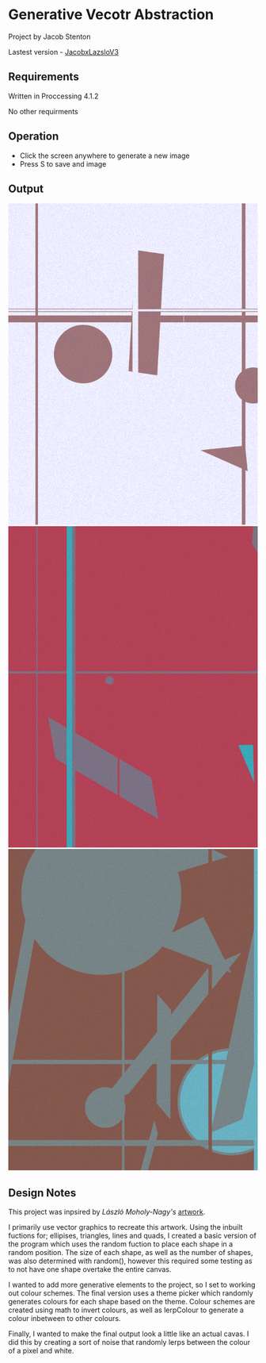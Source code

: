 # Generative Vecotr Abstraction

Project by Jacob Stenton

Lastest version - [JacobxLazsloV3](Assignment/GenerativeVectorAbstraction/JacobxLaszloV3/JacobxLaszloV3.pde)

## Requirements

Written in Proccessing 4.1.2

No other requirments

## Operation

 - Click the screen anywhere to generate a new image
 - Press S to save and image

## Output

![product](/Assignment/GenerativeVectorAbstraction/JacobxLaszloV3/Saved/Cross.png)
![product](/Assignment/GenerativeVectorAbstraction/JacobxLaszloV3/Saved/LaszloPrint1.png)
![product](/Assignment/GenerativeVectorAbstraction/JacobxLaszloV3/Saved/LaszloPrint2.png)

## Design Notes

This project was inpsired by *László Moholy-Nagy's* [artwork](https://www.google.com/search?gs_ssp=eJzj4tTP1TcwNC_JzTNg9BLKSSyuyslXyM3PyM-p1M1LTK8EAJlzCnw&q=laszlo+moholy-nagy&rlz=1C1ONGR_en-GBGB969GB969&oq=Lasz&aqs=chrome.1.69i57j46i39i650j0i433i512j46i512l2j0i512j69i60l2.3278j0j7&sourceid=chrome&ie=UTF-8).

I primarily use vector graphics to recreate this artwork. Using the inbuilt fuctions for; ellipises, triangles, lines and quads, I created a basic version of the program which uses the random fuction to place each shape in a random position. The size of each shape, as well as the number of shapes, was also determined with random(), however this required some testing as to not have one shape overtake the entire canvas.

I wanted to add more generative elements to the project, so I set to working out colour schemes. The final version uses a theme picker which randomly generates colours for each shape based on the theme. Colour schemes are created using math to invert colours, as well as lerpColour to generate a colour inbetween to other colours.

Finally, I wanted to make the final output look a little like an actual cavas. I did this by creating a sort of noise that randomly lerps between the colour of a pixel and white.

